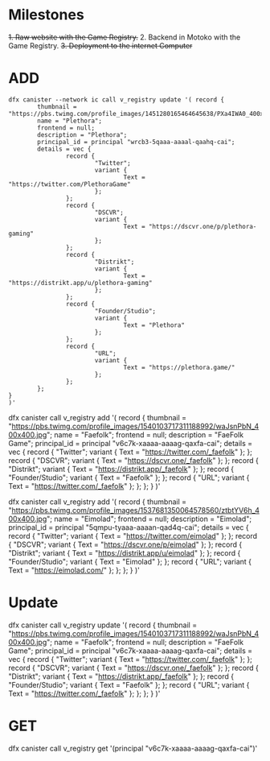 # Milestones

 ~~1. Raw website with the Game Registry.~~
 2. Backend in Motoko with the Game Registry.
 ~~3. Deployment to the internet Computer~~

# ADD

```
dfx canister --network ic call v_registry update '( record {
        thumbnail = "https://pbs.twimg.com/profile_images/1451280165464645638/PXa4IWA0_400x400.jpg";
        name = "Plethora";
        frontend = null;
        description = "Plethora";
        principal_id = principal "wrcb3-5qaaa-aaaal-qaahq-cai";
        details = vec {
                record {
                        "Twitter";
                        variant {
                                Text = "https://twitter.com/PlethoraGame"
                        };
                };
                record {
                        "DSCVR";
                        variant {
                                Text = "https://dscvr.one/p/plethora-gaming"
                        };
                };
                record {
                        "Distrikt";
                        variant {
                                Text = "https://distrikt.app/u/plethora-gaming"
                        };
                };
                record {
                        "Founder/Studio";
                        variant {
                                Text = "Plethora"
                        };
                };
                record {
                        "URL";
                        variant {
                                Text = "https://plethora.game/"
                        };
                };
        };
}
)'
```

dfx canister call v_registry add '( record {
        thumbnail = "https://pbs.twimg.com/profile_images/1540103717311188992/waJsnPbN_400x400.jpg";
        name = "Faefolk";
        frontend = null;
        description = "FaeFolk Game";
        principal_id = principal "v6c7k-xaaaa-aaaag-qaxfa-cai";
        details = vec {
                record {
                        "Twitter";
                        variant {
                                Text = "https://twitter.com/_faefolk"
                        };
                };
                record {
                        "DSCVR";
                        variant {
                                Text = "https://dscvr.one/_faefolk"
                        };
                };
                record {
                        "Distrikt";
                        variant {
                                Text = "https://distrikt.app/_faefolk"
                        };
                };
                record {
                        "Founder/Studio";
                        variant {
                                Text = "Faefolk"
                        };
                };
                record {
                        "URL";
                        variant {
                                Text = "https://twitter.com/_faefolk"
                        };
                };
        };
}
)'

dfx canister call v_registry add '( record {
        thumbnail = "https://pbs.twimg.com/profile_images/1537681350064578560/ztbtYV6h_400x400.jpg";
        name = "Eimolad";
        frontend = null;
        description = "Eimolad";
        principal_id = principal "5qmpu-tyaaa-aaaan-qad4q-cai";
        details = vec {
                record {
                        "Twitter";
                        variant {
                                Text = "https://twitter.com/eimolad"
                        };
                };
                record {
                        "DSCVR";
                        variant {
                                Text = "https://dscvr.one/p/eimolad"
                        };
                };
                record {
                        "Distrikt";
                        variant {
                                Text = "https://distrikt.app/u/eimolad"
                        };
                };
                record {
                        "Founder/Studio";
                        variant {
                                Text = "Eimolad"
                        };
                };
                record {
                        "URL";
                        variant {
                                Text = "https://eimolad.com/"
                        };
                };
        };
}
)'

# Update

dfx canister call v_registry update '( record {
        thumbnail = "https://pbs.twimg.com/profile_images/1540103717311188992/waJsnPbN_400x400.jpg";
        name = "Faefolk";
        frontend = null;
        description = "FaeFolk Game";
        principal_id = principal "v6c7k-xaaaa-aaaag-qaxfa-cai";
        details = vec {
                record {
                        "Twitter";
                        variant {
                                Text = "https://twitter.com/_faefolk"
                        };
                };
                record {
                        "DSCVR";
                        variant {
                                Text = "https://dscvr.one/_faefolk"
                        };
                };
                record {
                        "Distrikt";
                        variant {
                                Text = "https://distrikt.app/_faefolk"
                        };
                };
                record {
                        "Founder/Studio";
                        variant {
                                Text = "Faefolk"
                        };
                };
                record {
                        "URL";
                        variant {
                                Text = "https://twitter.com/_faefolk"
                        };
                };
        };
}
)'

# GET

dfx canister call v_registry get '(principal "v6c7k-xaaaa-aaaag-qaxfa-cai")'